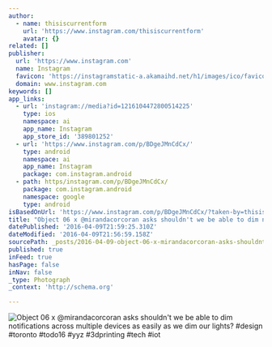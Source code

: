 ```yaml
---
author:
  - name: thisiscurrentform
    url: 'https://www.instagram.com/thisiscurrentform'
    avatar: {}
related: []
publisher:
  url: 'https://www.instagram.com'
  name: Instagram
  favicon: 'https://instagramstatic-a.akamaihd.net/h1/images/ico/favicon.ico/7cdab0872b15.ico'
  domain: www.instagram.com
keywords: []
app_links:
  - url: 'instagram://media?id=1216104472800514225'
    type: ios
    namespace: ai
    app_name: Instagram
    app_store_id: '389801252'
  - url: 'https://www.instagram.com/p/BDgeJMnCdCx/'
    type: android
    namespace: ai
    app_name: Instagram
    package: com.instagram.android
  - path: https/instagram.com/p/BDgeJMnCdCx/
    package: com.instagram.android
    namespace: google
    type: android
isBasedOnUrl: 'https://www.instagram.com/p/BDgeJMnCdCx/?taken-by=thisiscurrentform'
title: "Object 06 x @mirandacorcoran asks shouldn't we be able to dim notifications across multiple devices as easily as we dim our lights? #design #toronto #todo16 #yyz #3dprinting #tech #iot"
datePublished: '2016-04-09T21:59:25.310Z'
dateModified: '2016-04-09T21:56:59.158Z'
sourcePath: _posts/2016-04-09-object-06-x-mirandacorcoran-asks-shouldnt-we-be-able-to-di.md
published: true
inFeed: true
hasPage: false
inNav: false
_type: Photograph
_context: 'http://schema.org'

---
```

![Object 06 x @mirandacorcoran asks shouldn't we be able to dim notifications across multiple devices as easily as we dim our lights? #design #toronto #todo16 #yyz #3dprinting #tech #iot](https://scontent.cdninstagram.com/t51.2885-15/s640x640/sh0.08/e35/12501800_1675541999365402_954878112_n.jpg?ig_cache_key=MTIxNjEwNDQ3MjgwMDUxNDIyNQ%3D%3D.2)